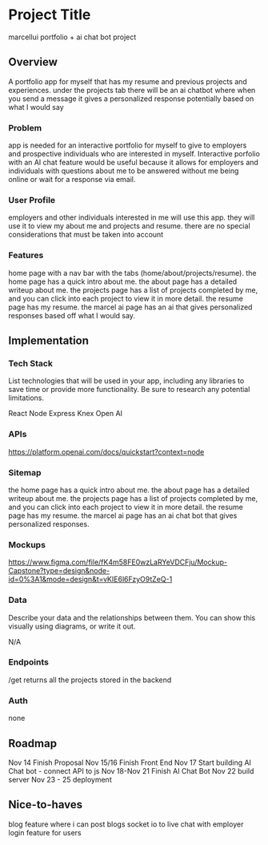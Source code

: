 # Project Title

marcellui portfolio + ai chat bot project

## Overview

A portfolio app for myself that has my resume and previous projects and experiences.
under the projects tab there will be an ai chatbot where when you send a message it gives a personalized response potentially based on what I would say

### Problem

app is needed for an interactive portfolio for myself to give to employers and prospective individuals who are interested in myself. Interactive porfolio with an AI chat feature would be useful because it allows for employers and individuals with questions about me to be answered without me being online or wait for a response via email.

### User Profile

employers and other individuals interested in me will use this app. they will use it to view my about me and projects and resume.  there are no special considerations that must be taken into account

### Features

home page with a nav bar with the tabs (home/about/projects/resume).
the home page has a quick intro about me.
the about page has a detailed writeup about me.
the projects page has a list of projects completed by me, and you can click into each project to view it in more detail.
the resume page has my resume.
the marcel ai page has an ai that gives personalized responses based off what I would say. 

## Implementation

### Tech Stack

List technologies that will be used in your app, including any libraries to save time or provide more functionality. Be sure to research any potential limitations.

React
Node 
Express
Knex
Open AI

### APIs
https://platform.openai.com/docs/quickstart?context=node

### Sitemap
the home page has a quick intro about me.
the about page has a detailed writeup about me.
the projects page has a list of projects completed by me, and you can click into each project to view it in more detail.
the resume page has my resume.
the marcel ai page has an ai chat bot that gives personalized responses.
 

### Mockups

https://www.figma.com/file/fK4m58FE0wzLaRYeVDCFju/Mockup-Capstone?type=design&node-id=0%3A1&mode=design&t=vKIE6l6FzyO9tZeQ-1

### Data

Describe your data and the relationships between them. You can show this visually using diagrams, or write it out. 

N/A

### Endpoints

/get returns all the projects stored in the backend



### Auth

none

## Roadmap

Nov 14 Finish Proposal
Nov 15/16 Finish Front End 
Nov 17 Start building AI Chat bot - connect API to js
Nov 18-Nov 21 Finish AI Chat Bot
Nov 22 build server
Nov 23 - 25 deployment


## Nice-to-haves

blog feature where i can post blogs 
socket io to live chat with employer
login feature for users
